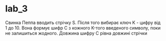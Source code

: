 # lab_3
Свинка Пеппа вводить стрічку S. Після того вибирає ключ K - цифру від 1 до 10. Вона формує шифр С з кожного K-того введеного символу, поки не залишиться жодного. Довжина шифру С рівна довжині стрічки
